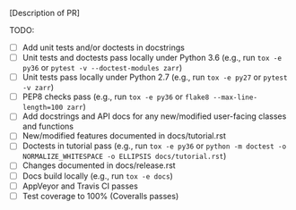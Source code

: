 [Description of PR]

TODO:
* [ ] Add unit tests and/or doctests in docstrings
* [ ] Unit tests and doctests pass locally under Python 3.6 (e.g., run ``tox -e py36`` or 
  ``pytest -v --doctest-modules zarr``)
* [ ] Unit tests pass locally under Python 2.7 (e.g., run ``tox -e py27`` or
  ``pytest -v zarr``)
* [ ] PEP8 checks pass (e.g., run ``tox -e py36`` or ``flake8 --max-line-length=100 zarr``)
* [ ] Add docstrings and API docs for any new/modified user-facing classes and functions
* [ ] New/modified features documented in docs/tutorial.rst
* [ ] Doctests in tutorial pass (e.g., run ``tox -e py36`` or ``python -m doctest -o NORMALIZE_WHITESPACE -o ELLIPSIS docs/tutorial.rst``)
* [ ] Changes documented in docs/release.rst
* [ ] Docs build locally (e.g., run ``tox -e docs``)
* [ ] AppVeyor and Travis CI passes
* [ ] Test coverage to 100% (Coveralls passes)
